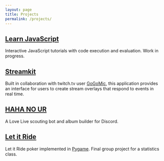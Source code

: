 ```yaml
---
layout: page
title: Projects
permalink: /projects/
---
```


## [Learn JavaScript](https://github.com/DamourYouKnow/learn-javascript)

Interactive JavaScript tutorials with code execution and evaluation. 
Work in progress.

## [Streamkit](https://github.com/gogodevs/streamkit)

Built in collaboration with twitch.tv user 
[GoGoMic](https://www.twitch.tv/gogomic), this application provides an 
interface for users to create stream overlays that respond to events 
in real time.

## [HAHA NO UR](https://github.com/DamourYouKnow/HAHA-NO-UR)

A Love Live scouting bot and album builder for Discord.

## [Let it Ride](https://github.com/damouryouknow/letitride)

Let it Ride poker implemented in [Pygame][1]. Final group project for a 
statistics class.


[1]: https://www.pygame.org